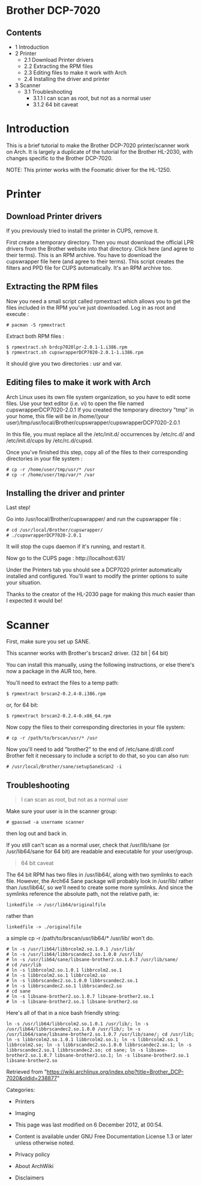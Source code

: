 Brother DCP-7020
================

  

Contents
--------

-   1 Introduction
-   2 Printer
    -   2.1 Download Printer drivers
    -   2.2 Extracting the RPM files
    -   2.3 Editing files to make it work with Arch
    -   2.4 Installing the driver and printer
-   3 Scanner
    -   3.1 Troubleshooting
        -   3.1.1 I can scan as root, but not as a normal user
        -   3.1.2 64 bit caveat

Introduction
============

This is a brief tutorial to make the Brother DCP-7020 printer/scanner
work on Arch. It is largely a duplicate of the tutorial for the Brother
HL-2030, with changes specific to the Brother DCP-7020.

NOTE: This printer works with the Foomatic driver for the HL-1250.

Printer
=======

Download Printer drivers
------------------------

If you previously tried to install the printer in CUPS, remove it.

  
 First create a temporary directory. Then you must download the official
LPR drivers from the Brother website into that directory. Click here
(and agree to their terms). This is an RPM archive. You have to download
the cupswrapper file here (and agree to their terms). This script
creates the filters and PPD file for CUPS automatically. It's an RPM
archive too.

  

Extracting the RPM files
------------------------

Now you need a small script called rpmextract which allows you to get
the files included in the RPM you've just downloaded. Log in as root and
execute :

    # pacman -S rpmextract

Extract both RPM files :

    $ rpmextract.sh brdcp7020lpr-2.0.1-1.i386.rpm
    $ rpmextract.sh cupswrapperDCP7020-2.0.1-1.i386.rpm

It should give you two directories : usr and var.

  

Editing files to make it work with Arch
---------------------------------------

Arch Linux uses its own file system organization, so you have to edit
some files. Use your text editor (i.e. vi) to open the file named
cupswrapperDCP7020-2.0.1 If you created the temporary directory "tmp" in
your home, this file will be in /home/(your
user)/tmp/usr/local/Brother/cupswrapper/cupswrapperDCP7020-2.0.1

In this file, you must replace all the /etc/init.d/ occurrences by
/etc/rc.d/ and /etc/init.d/cups by /etc/rc.d/cupsd.

Once you've finished this step, copy all of the files to their
corresponding directories in your file system :

    # cp -r /home/user/tmp/usr/* /usr
    # cp -r /home/user/tmp/var/* /var

Installing the driver and printer
---------------------------------

Last step!

Go into /usr/local/Brother/cupswrapper/ and run the cupswrapper file :

    # cd /usr/local/Brother/cupswrapper/
    # ./cupswrapperDCP7020-2.0.1

It will stop the cups daemon if it's running, and restart it.  
  
 Now go to the CUPS page : http://localhost:631/   
  
 Under the Printers tab you should see a DCP7020 printer automatically
installed and configured. You'll want to modify the printer options to
suite your situation.

Thanks to the creator of the HL-2030 page for making this much easier
than I expected it would be!

Scanner
=======

First, make sure you set up SANE.

  
 This scanner works with Brother's brscan2 driver. (32 bit | 64 bit)

You can install this manually, using the following instructions, or else
there's now a package in the AUR too, here.

You'll need to extract the files to a temp path:

    $ rpmextract brscan2-0.2.4-0.i386.rpm

or, for 64 bit:

    $ rpmextract brscan2-0.2.4-0.x86_64.rpm

Now copy the files to their corresponding directories in your file
system:

    # cp -r /path/to/brscan/usr/* /usr

Now you'll need to add "brother2" to the end of /etc/sane.d/dll.conf  
 Brother felt it necessary to include a script to do that, so you can
also run:

    # /usr/local/Brother/sane/setupSaneScan2 -i

Troubleshooting
---------------

> I can scan as root, but not as a normal user

Make sure your user is in the scanner group:

    # gpasswd -a username scanner

then log out and back in.

If you still can't scan as a normal user, check that /usr/lib/sane (or
/usr/lib64/sane for 64 bit) are readable and executable for your
user/group.

> 64 bit caveat

The 64 bit RPM has two files in /usr/lib64/, along with two symlinks to
each file. However, the Arch64 Sane package will probably look in
/usr/lib/ rather than /usr/lib64/, so we'll need to create some more
symlinks. And since the symlinks reference the absolute path, not the
relative path, ie:

    linkedfile -> /usr/lib64/originalfile

rather than

    linkedfile -> ./originalfile

a simple cp -r /path/to/brscan/usr/lib64/* /usr/lib/ won't do.

    # ln -s /usr/lib64/libbrcolm2.so.1.0.1 /usr/lib/
    # ln -s /usr/lib64/libbrscandec2.so.1.0.0 /usr/lib/
    # ln -s /usr/lib64/sane/libsane-brother2.so.1.0.7 /usr/lib/sane/
    # cd /usr/lib
    # ln -s libbrcolm2.so.1.0.1 libbrcolm2.so.1
    # ln -s libbrcolm2.so.1 libbrcolm2.so
    # ln -s libbrscandec2.so.1.0.0 libbrscandec2.so.1
    # ln -s libbrscandec2.so.1 libbrscandec2.so
    # cd sane
    # ln -s libsane-brother2.so.1.0.7 libsane-brother2.so.1
    # ln -s libsane-brother2.so.1 libsane-brother2.so

Here's all of that in a nice bash friendly string:

    ln -s /usr/lib64/libbrcolm2.so.1.0.1 /usr/lib/; ln -s /usr/lib64/libbrscandec2.so.1.0.0 /usr/lib/; ln -s /usr/lib64/sane/libsane-brother2.so.1.0.7 /usr/lib/sane/; cd /usr/lib; ln -s libbrcolm2.so.1.0.1 libbrcolm2.so.1; ln -s libbrcolm2.so.1 libbrcolm2.so; ln -s libbrscandec2.so.1.0.0 libbrscandec2.so.1; ln -s libbrscandec2.so.1 libbrscandec2.so; cd sane; ln -s libsane-brother2.so.1.0.7 libsane-brother2.so.1; ln -s libsane-brother2.so.1 libsane-brother2.so

Retrieved from
"https://wiki.archlinux.org/index.php?title=Brother_DCP-7020&oldid=238877"

Categories:

-   Printers
-   Imaging

-   This page was last modified on 6 December 2012, at 00:54.
-   Content is available under GNU Free Documentation License 1.3 or
    later unless otherwise noted.
-   Privacy policy
-   About ArchWiki
-   Disclaimers
